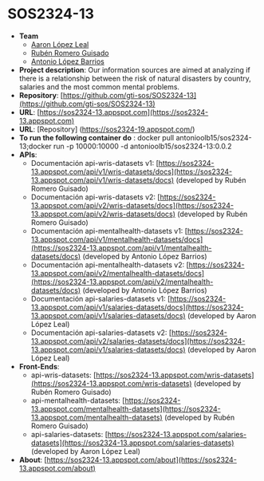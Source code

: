 # SOS2324-13
- **Team**
  - [Aaron López Leal](https://github.com/aaronlopezleal)
  - [Rubén Romero Guisado](https://github.com/rubromgui)
  - [Antonio López Barrios](https://github.com/antlopbar)
- **Project description**: Our information sources are aimed at analyzing if there is a relationship between the risk of natural disasters by country, salaries and the most common mental problems.
- **Repository**: [https://github.com/gti-sos/SOS2324-13](https://github.com/gti-sos/SOS2324-13)
- **URL**: [https://sos2324-13.appspot.com](https://sos2324-13.appspot.com)
- **URL**: [Repository] (https://sos2324-19.appspot.com/)
- **To run the following container do** : docker pull antonioolb15/sos2324-13;docker run -p 10000:10000 -d antonioolb15/sos2324-13:0.0.2
-  **APIs**:
    - Documentación api-wris-datasets v1: [https://sos2324-13.appspot.com/api/v1/wris-datasets/docs](https://sos2324-13.appspot.com/api/v1/wris-datasets/docs) (developed by Rubén Romero Guisado)
    - Documentación api-wris-datasets v2: [https://sos2324-13.appspot.com/api/v2/wris-datasets/docs](https://sos2324-13.appspot.com/api/v2/wris-datasets/docs) (developed by Rubén Romero Guisado)
    - Documentación api-mentalhealth-datasets v1: [https://sos2324-13.appspot.com/api/v1/mentalhealth-datasets/docs](https://sos2324-13.appspot.com/api/v1/mentalhealth-datasets/docs) (developed by Antonio López Barrios)
    - Documentación api-mentalhealth-datasets v2: [https://sos2324-13.appspot.com/api/v2/mentalhealth-datasets/docs](https://sos2324-13.appspot.com/api/v2/mentalhealth-datasets/docs) (developed by Antonio López Barrios)
    - Documentación api-salaries-datasets v1: [https://sos2324-13.appspot.com/api/v1/salaries-datasets/docs](https://sos2324-13.appspot.com/api/v1/salaries-datasets/docs) (developed by Aaron López Leal)
    - Documentación api-salaries-datasets v2: [https://sos2324-13.appspot.com/api/v2/salaries-datasets/docs](https://sos2324-13.appspot.com/api/v1/salaries-datasets/docs) (developed by Aaron López Leal)
-  **Front-Ends**:
    - api-wris-datasets: [https://sos2324-13.appspot.com/wris-datasets](https://sos2324-13.appspot.com/wris-datasets) (developed by Rubén Romero Guisado)
    - api-mentalhealth-datasets: [https://sos2324-13.appspot.com/mentalhealth-datasets](https://sos2324-13.appspot.com/mentalhealth-datasets) (developed by Rubén Romero Guisado)
    - api-salaries-datasets: [https://sos2324-13.appspot.com/salaries-datasets](https://sos2324-13.appspot.com/salaries-datasets) (developed by Aaron López Leal)
- **About**: [https://sos2324-13.appspot.com/about](https://sos2324-13.appspot.com/about)

